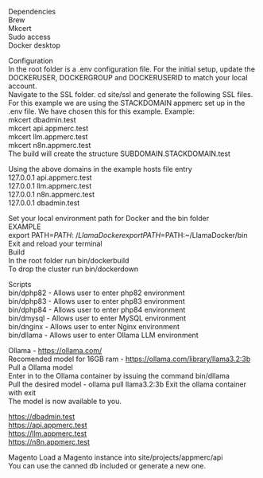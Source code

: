 Dependencies  
  Brew  
  Mkcert  
  Sudo access  
  Docker desktop  

Configuration  
  In the root folder is a .env configuration file. For the initial setup, update the DOCKERUSER, DOCKERGROUP and DOCKERUSERID to match your local account.  
  Navigate to the SSL folder. cd site/ssl and generate the following SSL files.  
  For this example we are using the STACKDOMAIN appmerc set up in the .env file. We have chosen this for this example. 
  Example:  
    mkcert dbadmin.test  
    mkcert api.appmerc.test  
    mkcert llm.appmerc.test  
    mkcert n8n.appmerc.test  
  The build will create the structure SUBDOMAIN.STACKDOMAIN.test  
    
  Using the above domains in the example hosts file entry  
    127.0.0.1 api.appmerc.test  
    127.0.0.1 llm.appmerc.test  
    127.0.0.1 n8n.appmerc.test  
    127.0.0.1 dbadmin.test  

  Set your local environment path for Docker and the bin folder  
  EXAMPLE  
  export PATH=$PATH:~/LlamaDocker  
  export PATH=$PATH:~/LlamaDocker/bin  
  Exit and reload your terminal  
Build  
  In the root folder run bin/dockerbuild  
  To drop the cluster run bin/dockerdown  
    
Scripts  
  bin/dphp82 - Allows user to enter php82 environment  
  bin/dphp83 - Allows user to enter php83 environment  
  bin/dphp84 - Allows user to enter php84 environment  
  bin/dmysql - Allows user to enter MySQL environment  
  bin/dnginx - Allows user to enter Nginx environment  
  bin/dllama - Allows user to enter Ollama LLM environment   

Ollama - https://ollama.com/  
  Recomended model for 16GB ram - https://ollama.com/library/llama3.2:3b  
  Pull a Ollama model  
    Enter in to the Ollama container by issuing the command bin/dllama  
    Pull the desired model - ollama pull llama3.2:3b
    Exit the ollama container with exit  
    The model is now available to you. 

https://dbadmin.test  
https://api.appmerc.test  
https://llm.appmerc.test  
https://n8n.appmerc.test  

Magento
  Load a Magento instance into site/projects/appmerc/api  
  You can use the canned db included or generate a new one.  
